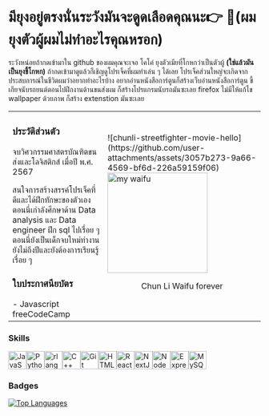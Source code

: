 มียุงอยู่ตรงนั่นระวังมันจะดูดเลือดคุณนะ👉 🦟(ผมยุงตัวผู้ผมไม่ทำอะไรคุณหรอก)
===================================
ระวังหน่อยถ้ากดเข้ามาใน github ของผมคุณจะเจอ โคโค่ ยุงตัวเมียที่โกหกว่าเป็นตัวผู้ **(ใช่แล้วมันเป็นยุงขี้โกหก)** ถ้ากดเข้ามาดูแล้วก็เชิญดูโปรเจ็คที่ผมทำเล่น ๆ ได้เลย โปรเจ็คส่วนใหญ่จะเกิดจากประสบการณ์ในชีวิตผมว่าอยากทำอะไรบ้าง อยากอ่านหนังสือการ์ตูนก็สร้างเว็บอ่านหนังสือการ์ตูน ขี้เกียจนับรถยนต์ตอนไปฝึกงานด้านขนส่งผม ก็สร้างโปรแกรมนับรถมันซะเลย firefox ไม่มีให้แก้ไข wallpaper ด้วยภาพ ก็สร้าง extenstion มันซะเลย

<table>
  <tr>
    <td>
      <h3>ประวัติส่วนตัว</h3>
      <p>จบวิศวกรรมศาสตรบัณฑิตขนส่งและโลจิสติกส์ เมื่อปี พ.ศ. 2567</p>
      <p>สนใจการสร้างสรรค์โปรเจ็คที่ดีและได้ฝึกทักษะของตัวเอง ตอนนี่เกำลังศึกษาด้าน Data analysis และ Data engineer ฝึก sql ไปเรื่อย ๆ ตอนนี่ยังเป็นเด็กจบใหม่ทำงานยังไม่ถึงปีและยังต้องการเรียนรู้เรื่อย ๆ </p>
      <h3>ใบประกาศนียบัตร</h3>
      - Javascript freeCodeCamp
    </td>
    <td>
      ![chunli-streetfighter-movie-hello](https://github.com/user-attachments/assets/3057b273-9a66-4569-bf6d-226a59159f06)
      <img src="https://i.pinimg.com/originals/2f/f0/ca/2ff0ca6f9152fae4626610c9561b4e73.gif" alt="my waifu" width="200px">
      <p align="center">Chun Li Waifu forever</p>
    </td>
  </tr>
</table>



### Skills

<p align="left">
<a href="https://developer.mozilla.org/en-US/docs/Web/JavaScript" target="_blank" rel="noreferrer"><img src="https://raw.githubusercontent.com/danielcranney/readme-generator/main/public/icons/skills/javascript-colored.svg" width="36" height="36" alt="JavaScript" /></a><a href="https://www.python.org/" target="_blank" rel="noreferrer"><img src="https://raw.githubusercontent.com/danielcranney/readme-generator/main/public/icons/skills/python-colored.svg" width="36" height="36" alt="Python" /></a><a href="https://www.r-project.org/" target="_blank" rel="noreferrer"><img src="https://raw.githubusercontent.com/danielcranney/readme-generator/main/public/icons/skills/rlang-colored.svg" width="36" height="36" alt="rlang" /></a><a href="https://docs.microsoft.com/en-us/cpp/?view=msvc-170" target="_blank" rel="noreferrer"><img src="https://raw.githubusercontent.com/danielcranney/readme-generator/main/public/icons/skills/cplusplus-colored.svg" width="36" height="36" alt="C++" /></a><a href="https://git-scm.com/" target="_blank" rel="noreferrer"><img src="https://raw.githubusercontent.com/danielcranney/readme-generator/main/public/icons/skills/git-colored.svg" width="36" height="36" alt="Git" /></a><a href="https://developer.mozilla.org/en-US/docs/Glossary/HTML5" target="_blank" rel="noreferrer"><img src="https://raw.githubusercontent.com/danielcranney/readme-generator/main/public/icons/skills/html5-colored.svg" width="36" height="36" alt="HTML5" /></a><a href="https://reactjs.org/" target="_blank" rel="noreferrer"><img src="https://raw.githubusercontent.com/danielcranney/readme-generator/main/public/icons/skills/react-colored.svg" width="36" height="36" alt="React" /></a><a href="https://nextjs.org/docs" target="_blank" rel="noreferrer"><img src="https://raw.githubusercontent.com/danielcranney/readme-generator/main/public/icons/skills/nextjs-colored.svg" width="36" height="36" alt="NextJs" /></a><a href="https://nodejs.org/en/" target="_blank" rel="noreferrer"><img src="https://raw.githubusercontent.com/danielcranney/readme-generator/main/public/icons/skills/nodejs-colored.svg" width="36" height="36" alt="NodeJS" /></a><a href="https://expressjs.com/" target="_blank" rel="noreferrer"><img src="https://raw.githubusercontent.com/danielcranney/readme-generator/main/public/icons/skills/express-colored.svg" width="36" height="36" alt="Express" /></a><a href="https://www.mysql.com/" target="_blank" rel="noreferrer"><img src="https://raw.githubusercontent.com/danielcranney/readme-generator/main/public/icons/skills/mysql-colored.svg" width="36" height="36" alt="MySQL" /></a></p>


### Badges

<a href="https://github.com/rutchaphon123" align="left"><img src="https://github-readme-stats.vercel.app/api/top-langs/?username=rutchaphon123&langs_count=10&title_color=0891b2&text_color=ffffff&icon_color=0891b2&bg_color=1c1917&hide_border=true&locale=en&custom_title=Top%20%Languages" alt="Top Languages" /></a>
